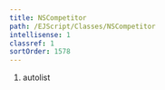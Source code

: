 ```yaml
---
title: NSCompetitor
path: /EJScript/Classes/NSCompetitor
intellisense: 1
classref: 1
sortOrder: 1578
---
```







1. autolist

